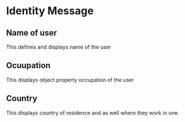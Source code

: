 # Identity Message
## Name of user
This defines and displays name of the user
## Ocuupation
This displays object property occupation of the user
## Country
This displays country of residence and as well where they work in one.
